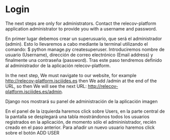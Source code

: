 # Login

The next steps are only for administrators.
Contact the relecov-platform application administrator to provide you with a username and password.

En primer lugar debemos crear un superusuario, que será el administrador (admin).
Esto lo llevaremos a cabo mediante la terminal utilizando el comando: $ python manage.py createsuperuser.
Introduciremos nombre de usuario (Username), dirección de correo electrónico (Email address) y finalmente una contraseña (password).
Tras este paso tendremos definido al administrador de la aplicación relecov-platform.

In the next step, We must navigate to our website, for example http://relecov-platform.isciiides.es then We add /admin at the end of the URL, so
then We will see the next URL: http://relecov-platform.isciiides.es/admin.

Django nos mostrará su panel de administración de la aplicación
imagen

En el panel de la izquierda haremos click sobre Users, en la parte central de la pantalla se desplegará una tabla mostrándonos todos los usuarios registrados en la aplicación, de momento sólo el admininistrador, recién creado en el paso anterior.
Para añadir un nuevo usuario haremos click sobre el botón ADD USER